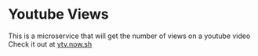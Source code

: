 # Youtube Views

This is a microservice that will get the number of views on a youtube video  
Check it out at [ytv.now.sh](https://ytv.now.sh)
